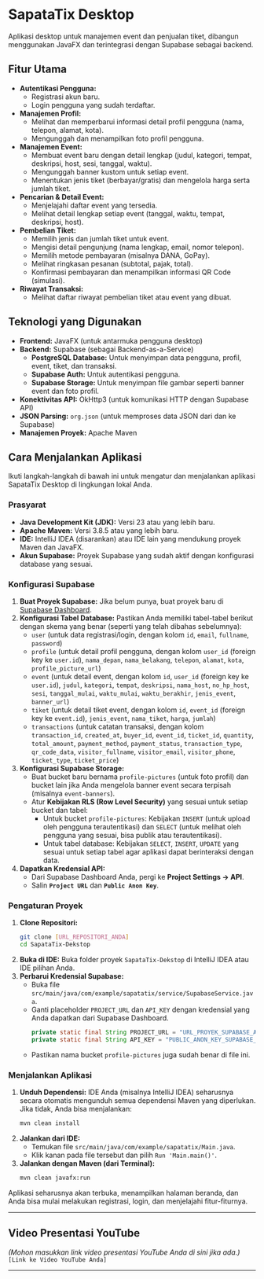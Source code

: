 # SapataTix Desktop

Aplikasi desktop untuk manajemen event dan penjualan tiket, dibangun menggunakan JavaFX dan terintegrasi dengan Supabase sebagai backend.

## Fitur Utama

* **Autentikasi Pengguna:**
    * Registrasi akun baru.
    * Login pengguna yang sudah terdaftar.
* **Manajemen Profil:**
    * Melihat dan memperbarui informasi detail profil pengguna (nama, telepon, alamat, kota).
    * Mengunggah dan menampilkan foto profil pengguna.
* **Manajemen Event:**
    * Membuat event baru dengan detail lengkap (judul, kategori, tempat, deskripsi, host, sesi, tanggal, waktu).
    * Mengunggah banner kustom untuk setiap event.
    * Menentukan jenis tiket (berbayar/gratis) dan mengelola harga serta jumlah tiket.
* **Pencarian & Detail Event:**
    * Menjelajahi daftar event yang tersedia.
    * Melihat detail lengkap setiap event (tanggal, waktu, tempat, deskripsi, host).
* **Pembelian Tiket:**
    * Memilih jenis dan jumlah tiket untuk event.
    * Mengisi detail pengunjung (nama lengkap, email, nomor telepon).
    * Memilih metode pembayaran (misalnya DANA, GoPay).
    * Melihat ringkasan pesanan (subtotal, pajak, total).
    * Konfirmasi pembayaran dan menampilkan informasi QR Code (simulasi).
* **Riwayat Transaksi:**
    * Melihat daftar riwayat pembelian tiket atau event yang dibuat.

## Teknologi yang Digunakan

* **Frontend:** JavaFX (untuk antarmuka pengguna desktop)
* **Backend:** Supabase (sebagai Backend-as-a-Service)
    * **PostgreSQL Database:** Untuk menyimpan data pengguna, profil, event, tiket, dan transaksi.
    * **Supabase Auth:** Untuk autentikasi pengguna.
    * **Supabase Storage:** Untuk menyimpan file gambar seperti banner event dan foto profil.
* **Konektivitas API:** OkHttp3 (untuk komunikasi HTTP dengan Supabase API)
* **JSON Parsing:** `org.json` (untuk memproses data JSON dari dan ke Supabase)
* **Manajemen Proyek:** Apache Maven

## Cara Menjalankan Aplikasi

Ikuti langkah-langkah di bawah ini untuk mengatur dan menjalankan aplikasi SapataTix Desktop di lingkungan lokal Anda.

### Prasyarat

* **Java Development Kit (JDK):** Versi 23 atau yang lebih baru.
* **Apache Maven:** Versi 3.8.5 atau yang lebih baru.
* **IDE:** IntelliJ IDEA (disarankan) atau IDE lain yang mendukung proyek Maven dan JavaFX.
* **Akun Supabase:** Proyek Supabase yang sudah aktif dengan konfigurasi database yang sesuai.

### Konfigurasi Supabase

1.  **Buat Proyek Supabase:** Jika belum punya, buat proyek baru di [Supabase Dashboard](https://supabase.com/dashboard).
2.  **Konfigurasi Tabel Database:** Pastikan Anda memiliki tabel-tabel berikut dengan skema yang benar (seperti yang telah dibahas sebelumnya):
    * `user` (untuk data registrasi/login, dengan kolom `id`, `email`, `fullname`, `password`)
    * `profile` (untuk detail profil pengguna, dengan kolom `user_id` (foreign key ke `user.id`), `nama_depan`, `nama_belakang`, `telepon`, `alamat`, `kota`, `profile_picture_url`)
    * `event` (untuk detail event, dengan kolom `id`, `user_id` (foreign key ke `user.id`), `judul`, `kategori`, `tempat`, `deskripsi`, `nama_host`, `no_hp_host`, `sesi`, `tanggal_mulai`, `waktu_mulai`, `waktu_berakhir`, `jenis_event`, `banner_url`)
    * `tiket` (untuk detail tiket event, dengan kolom `id`, `event_id` (foreign key ke `event.id`), `jenis_event`, `nama_tiket`, `harga`, `jumlah`)
    * `transactions` (untuk catatan transaksi, dengan kolom `transaction_id`, `created_at`, `buyer_id`, `event_id`, `ticket_id`, `quantity`, `total_amount`, `payment_method`, `payment_status`, `transaction_type`, `qr_code_data`, `visitor_fullname`, `visitor_email`, `visitor_phone`, `ticket_type`, `ticket_price`)
3.  **Konfigurasi Supabase Storage:**
    * Buat bucket baru bernama `profile-pictures` (untuk foto profil) dan bucket lain jika Anda mengelola banner event secara terpisah (misalnya `event-banners`).
    * Atur **Kebijakan RLS (Row Level Security)** yang sesuai untuk setiap bucket dan tabel:
        * Untuk bucket `profile-pictures`: Kebijakan `INSERT` (untuk upload oleh pengguna terautentikasi) dan `SELECT` (untuk melihat oleh pengguna yang sesuai, bisa publik atau terautentikasi).
        * Untuk tabel database: Kebijakan `SELECT`, `INSERT`, `UPDATE` yang sesuai untuk setiap tabel agar aplikasi dapat berinteraksi dengan data.
4.  **Dapatkan Kredensial API:**
    * Dari Supabase Dashboard Anda, pergi ke **Project Settings -> API**.
    * Salin **`Project URL`** dan **`Public Anon Key`**.

### Pengaturan Proyek

1.  **Clone Repositori:**
    ```bash
    git clone [URL_REPOSITORI_ANDA]
    cd SapataTix-Dekstop
    ```
2.  **Buka di IDE:** Buka folder proyek `SapataTix-Dekstop` di IntelliJ IDEA atau IDE pilihan Anda.
3.  **Perbarui Kredensial Supabase:**
    * Buka file `src/main/java/com/example/sapatatix/service/SupabaseService.java`.
    * Ganti placeholder `PROJECT_URL` dan `API_KEY` dengan kredensial yang Anda dapatkan dari Supabase Dashboard.
        ```java
        private static final String PROJECT_URL = "URL_PROYEK_SUPABASE_ANDA";
        private static final String API_KEY = "PUBLIC_ANON_KEY_SUPABASE_ANDA";
        ```
    * Pastikan nama bucket `profile-pictures` juga sudah benar di file ini.

### Menjalankan Aplikasi

1.  **Unduh Dependensi:** IDE Anda (misalnya IntelliJ IDEA) seharusnya secara otomatis mengunduh semua dependensi Maven yang diperlukan. Jika tidak, Anda bisa menjalankan:
    ```bash
    mvn clean install
    ```
2.  **Jalankan dari IDE:**
    * Temukan file `src/main/java/com/example/sapatatix/Main.java`.
    * Klik kanan pada file tersebut dan pilih `Run 'Main.main()'`.
3.  **Jalankan dengan Maven (dari Terminal):**
    ```bash
    mvn clean javafx:run
    ```

Aplikasi seharusnya akan terbuka, menampilkan halaman beranda, dan Anda bisa mulai melakukan registrasi, login, dan menjelajahi fitur-fiturnya.

---

## Video Presentasi YouTube

*(Mohon masukkan link video presentasi YouTube Anda di sini jika ada.)*
`[Link ke Video YouTube Anda]`

---
